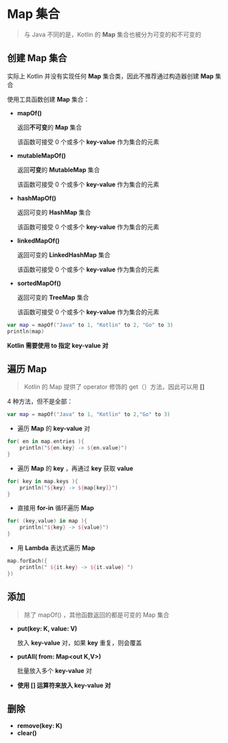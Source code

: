 # Map 集合

> 与 Java 不同的是，Kotlin 的 **Map** 集合也被分为可变的和不可变的



## 创建 Map 集合

实际上 Kotlin 并没有实现任何 **Map** 集合类，因此不推荐通过构造器创建 **Map** 集合

使用工具函数创建 **Map** 集合：

* **mapOf()**

    返回**不可变**的 **Map** 集合

    该函数可接受 0 个或多个 **key-value** 作为集合的元素



* **mutableMapOf()**

    返回**可变**的 **MutableMap** 集合

    该函数可接受 0 个或多个 **key-value** 作为集合的元素



* **hashMapOf()**

    返回可变的 **HashMap** 集合

    该函数可接受 0 个或多个 **key-value** 作为集合的元素



* **linkedMapOf()**

    返回可变的 **LinkedHashMap** 集合

    该函数可接受 0 个或多个 **key-value** 作为集合的元素



* **sortedMapOf()**

    返回可变的 **TreeMap** 集合

    该函数可接受 0 个或多个 **key-value** 作为集合的元素



~~~kotlin
var map = mapOf("Java" to 1, "Kotlin" to 2, "Go" to 3)
println(map)
~~~

**Kotlin 需要使用 to 指定 key-value 对**



## 遍历 Map

> Kotlin 的 Map 提供了 operator 修饰的 get（）方法，因此可以用 **[]**

4 种方法，但不是全部：

~~~kotlin
var map = mapOf("Java" to 1, "Kotlin" to 2,"Go" to 3)
~~~

* 遍历 **Map** 的 **key-value** 对

~~~kotlin
for( en in map.entries ){
    println("${en.key} -> ${en.value}")
}
~~~
* 遍历 **Map** 的 **key** ，再通过 **key** 获取 **value**
~~~kotlin
for( key in map.keys ){
    println("${key} -> ${map[key]}")
}
~~~
* 直接用 **for-in** 循环遍历 **Map**
~~~kotlin
for( (key,value) in map ){
    println("${key} -> ${value}")
}
~~~

* 用 **Lambda** 表达式遍历 **Map**

~~~kotlin
map.forEach({
    println(" ${it.key} -> ${it.value} ")
})
~~~



## 添加

> 除了 mapOf() ，其他函数返回的都是可变的 Map 集合

* **put(key: K, value: V)**

    放入 **key-value** 对，如果 **key** 重复，则会覆盖

    

* **putAll( from: Map<out K,V>)**

    批量放入多个 **key-value** 对

    

* **使用 [] 运算符来放入 key-value 对**

    

## 删除

* **remove(key: K)**
* **clear()**

